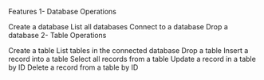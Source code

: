 Features
1- Database Operations

Create a database
List all databases
Connect to a database
Drop a database
2- Table Operations

Create a table
List tables in the connected database
Drop a table
Insert a record into a table
Select all records from a table
Update a record in a table by ID
Delete a record from a table by ID
